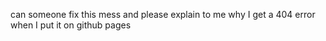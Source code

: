 can someone fix this mess and please explain to me why I get a 404 error when I put it on github pages 
